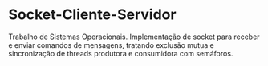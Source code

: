 # Socket-Cliente-Servidor
Trabalho de Sistemas Operacionais. Implementação de socket para receber e enviar comandos de mensagens, tratando exclusão mutua e sincronização de threads produtora e consumidora com semáforos.
